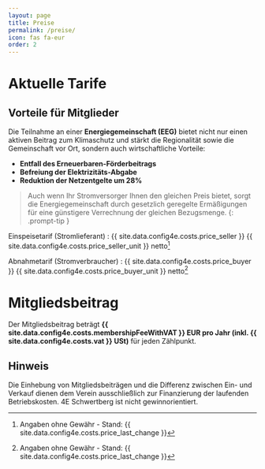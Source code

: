```yaml
---
layout: page
title: Preise
permalink: /preise/
icon: fas fa-eur
order: 2
---
```


# Aktuelle Tarife

## Vorteile für Mitglieder

Die Teilnahme an einer **Energiegemeinschaft (EEG)** bietet nicht nur einen aktiven Beitrag zum Klimaschutz und stärkt die Regionalität sowie die Gemeinschaft vor Ort, sondern auch wirtschaftliche Vorteile:

- **Entfall des Erneuerbaren-Förderbeitrags**
- **Befreiung der Elektrizitäts-Abgabe**
- **Reduktion der Netzentgelte um 28%**

> Auch wenn Ihr Stromversorger Ihnen den gleichen Preis bietet, sorgt die Energiegemeinschaft durch gesetzlich geregelte Ermäßigungen für eine günstigere Verrechnung der gleichen Bezugsmenge.
{: .prompt-tip }

Einspeisetarif (Stromlieferant)
: {{ site.data.config4e.costs.price_seller }} {{ site.data.config4e.costs.price_seller_unit }} netto[^1]

Abnahmetarif (Stromverbraucher)
: {{ site.data.config4e.costs.price_buyer }} {{ site.data.config4e.costs.price_buyer_unit }} netto[^1]

# Mitgliedsbeitrag

Der Mitgliedsbeitrag beträgt **{{ site.data.config4e.costs.membershipFeeWithVAT }} EUR pro Jahr (inkl. {{ site.data.config4e.costs.vat }} USt)** für jeden Zählpunkt.

## Hinweis
Die Einhebung von Mitgliedsbeiträgen und die Differenz zwischen Ein- und Verkauf dienen dem
Verein ausschließlich zur Finanzierung der laufenden Betriebskosten. 4E Schwertberg ist nicht gewinnorientiert.

[^1]: Angaben ohne Gewähr - Stand: {{ site.data.config4e.costs.price_last_change }}

